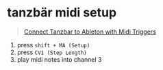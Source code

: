 # tanzbär midi setup
>	[Connect Tanzbar to Ableton with Midi Triggers](https://youtu.be/sapKZHRJQYs?t=2m40s)

1.	press `shift + MA (Setup)`
2.	press `CV1 (Step Length)`
3.	play midi notes into channel 3

